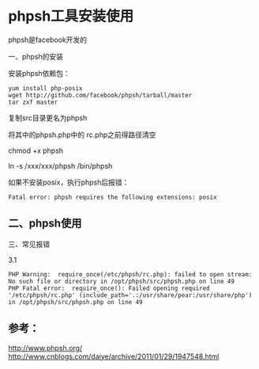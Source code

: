 phpsh工具安装使用
=================

phpsh是facebook开发的

一、phpsh的安装

安装phpsh依赖包：

    yum install php-posix
	wget http://github.com/facebook/phpsh/tarball/master
	tar zxf master

复制src目录更名为phpsh

将其中的phpsh.php中的 rc.php之前得路径清空

chmod +x phpsh 

ln -s /xxx/xxx/phpsh /bin/phpsh 

如果不安装posix，执行phpsh后报错：

    Fatal error: phpsh requires the following extensions: posix


二、phpsh使用
--------------



三、常见报错

3.1 

    PHP Warning:  require_once(/etc/phpsh/rc.php): failed to open stream: No such file or directory in /opt/phpsh/src/phpsh.php on line 49
	PHP Fatal error:  require_once(): Failed opening required '/etc/phpsh/rc.php' (include_path='.:/usr/share/pear:/usr/share/php') in /opt/phpsh/src/phpsh.php on line 49


参考：  
----
http://www.phpsh.org/  
http://www.cnblogs.com/daiye/archive/2011/01/29/1947548.html
